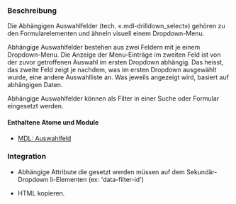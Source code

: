 ### Beschreibung
Die Abhängigen Auswahlfelder (tech. «.mdl-drilldown_select») gehören zu den Formularelementen und ähneln visuell einem Dropdown-Menu. 
 
Abhängige Auswahlfelder bestehen aus zwei Feldern mit je einem Dropdown-Menu. Die Anzeige der Menu-Einträge im zweiten Feld ist von der zuvor getroffenen Auswahl im ersten Dropdown abhängig. Das heisst, das zweite Feld zeigt je nachdem, was im ersten Dropdown ausgewählt wurde, eine andere Auswahlliste an. Was jeweils angezeigt wird, basiert auf abhängigen Daten.
 
Abhängige Auswahlfelder können als Filter in einer Suche oder Formular eingesetzt werden.
 
#### Enthaltene Atome und Module
* <a href="../elect/select.html">MDL: Auswahlfeld</a>
 
### Integration
 
* Abhängige Attribute die gesetzt werden müssen auf dem Sekundär-Dropdown li-Elementen (ex: 'data-filter-id')
 
* HTML kopieren.
